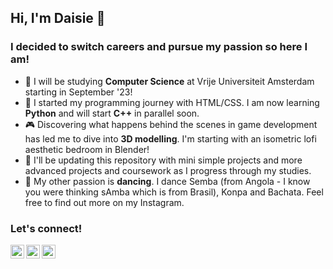 ## Hi, I'm Daisie 👾

### I decided to switch careers and pursue my passion so here I am!

- 🔭 I will be studying <strong>Computer Science</strong> at Vrije Universiteit Amsterdam starting in September '23!
- 🌱 I started my programming journey with HTML/CSS. I am now learning <strong>Python</strong> and will start <strong>C++</strong> in parallel soon.  
- 🎮 Discovering what happens behind the scenes in game development has led me to dive into <strong>3D modelling</strong>. I'm starting with an isometric lofi aesthetic bedroom in Blender!  
- 🤖 I'll be updating this repository with mini simple projects and more advanced projects and coursework as I progress through my studies.  
- 💃 My other passion is <strong>dancing</strong>. I dance Semba (from Angola - I know you were thinking sAmba which is from Brasil), Konpa and Bachata. Feel free to find out more on my Instagram.  

### Let's connect!

[<img align="left" alt="LinkedIn Logo" width="22px" src="https://cdn.jsdelivr.net/npm/simple-icons@v3/icons/linkedin.svg" />][linkedin]
[<img align="left" alt="Instagram Logo" width="22px" src="https://cdn.jsdelivr.net/npm/simple-icons@v3/icons/instagram.svg" />][instagram]
[<img align="left" alt="TikTok Logo" width="22px" src="https://cdn.jsdelivr.net/npm/simple-icons@v3/icons/tiktok.svg" />][tiktok]

[instagram]: https://instagram.com/daisiekbzr/
[linkedin]: https://linkedin.com/in/dace-kebzere/
[tiktok]: https://www.tiktok.com/@d.ai.sie/
